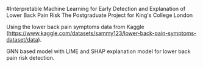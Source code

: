 #Interpretable Machine Learning for Early Detection and Explanation of Lower Back Pain Risk
The Postgraduate Project for King's College London

Using the lower back pain symptoms data from Kaggle (https://www.kaggle.com/datasets/sammy123/lower-back-pain-symptoms-dataset/data).

GNN based model with LIME and SHAP explanation model for lower back pain risk detection.
